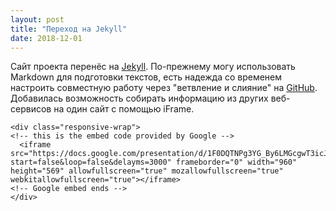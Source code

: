 ```yaml
---
layout: post
title: "Переход на Jekyll"
date: 2018-12-01
---
```


Сайт проекта перенёс на [Jekyll](http://jekyllrb.com). По-прежнему могу использовать Markdown для подготовки текстов, есть надежда со временем настроить совместную работу через "ветвление и слияние" на [GitHub](https://github.com/eduard-k/TPD/). Добавилась возможность собирать информацию из других веб-сервисов на один сайт с помощью iFrame.

    <div class="responsive-wrap">
    <!-- this is the embed code provided by Google -->
      <iframe src="https://docs.google.com/presentation/d/1F0DQTNPg3YG_By6LMGcgwT3icJ3eMhCiupAZm76CIfE/embed?start=false&loop=false&delayms=3000" frameborder="0" width="960" height="569" allowfullscreen="true" mozallowfullscreen="true" webkitallowfullscreen="true"></iframe>
    <!-- Google embed ends -->
    </div>

<!--stackedit_data:
eyJoaXN0b3J5IjpbLTE0MzQxMDA3MjksLTIwODg3NDY2MTIsMT
I0NTgwODc1XX0=
-->
